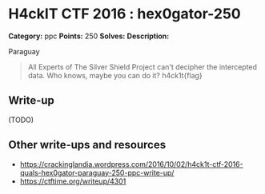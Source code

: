 # H4ckIT CTF 2016 : hex0gator-250

**Category:** ppc
**Points:** 250
**Solves:**
**Description:**

Paraguay

> All Experts of The Silver Shield Project can't decipher the intercepted data. Who knows, maybe you can do it?  h4ck1t{flag}

## Write-up

(TODO)

## Other write-ups and resources

* https://crackinglandia.wordpress.com/2016/10/02/h4ck1t-ctf-2016-quals-hex0gator-paraguay-250-ppc-write-up/
* https://ctftime.org/writeup/4301
